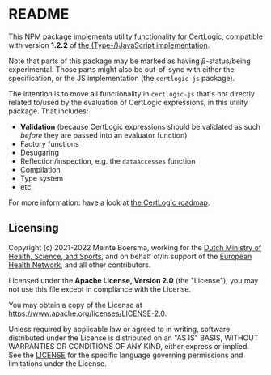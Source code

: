# README

This NPM package implements utility functionality for CertLogic, compatible with version **1.2.2** of [the (Type-/)JavaScript implementation](https://github.com/ehn-dcc-development/dgc-business-rules/tree/main/certlogic/certlogic-js).

Note that parts of this package may be marked as having _&beta;_-status/being experimental.
Those parts might also be out-of-sync with either the specification, or the JS implementation (the `certlogic-js` package).

The intention is to move all functionality in `certlogic-js` that's not directly related to/used by the evaluation of CertLogic expressions, in this utility package.
That includes:

* **Validation** (because CertLogic expressions should be validated as such _before_ they are passed into an evaluator function)
* Factory functions
* Desugaring
* Reflection/inspection, e.g. the `dataAccesses` function
* Compilation
* Type system
* etc.

For more information: have a look at [the CertLogic roadmap](../ROADMAP.md).


## Licensing

Copyright (c) 2021-2022 Meinte Boersma, working for the [Dutch Ministry of Health, Science, and Sports](https://www.rijksoverheid.nl/ministeries/ministerie-van-volksgezondheid-welzijn-en-sport), and on behalf of/in support of the [European Health Network](https://ec.europa.eu/health/ehealth/policy/network_en), and all other contributors.

Licensed under the **Apache License, Version 2.0** (the "License"); you may not use this file except in compliance with the License.

You may obtain a copy of the License at https://www.apache.org/licenses/LICENSE-2.0.

Unless required by applicable law or agreed to in writing, software distributed under the License is distributed on an "AS IS"
BASIS, WITHOUT WARRANTIES OR CONDITIONS OF ANY KIND, either express or implied. See the [LICENSE](./LICENSE) for the specific
language governing permissions and limitations under the License.

